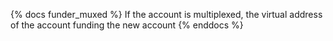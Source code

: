 {% docs funder_muxed %}
If the account is multiplexed, the virtual address of the account funding the new account
{% enddocs %}